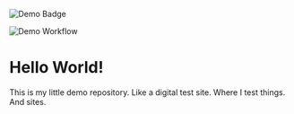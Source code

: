 ![Demo Badge](https://img.shields.io/badge/Demo-active-brightgreen)

![Demo Workflow](https://github.com/ReysWorld/hello-world/actions/workflows/static.yml/badge.svg)

# Hello World!

This is my little demo repository. Like a digital test site. Where I test things. And sites.
